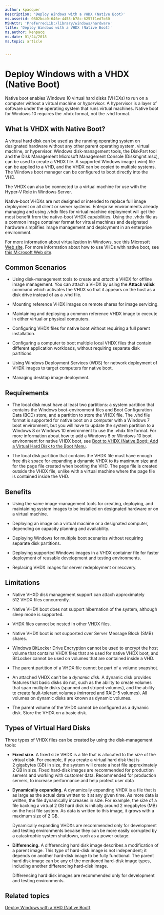 ```yaml
---
author: kpacquer
Description: 'Deploy Windows with a VHDX (Native Boot)'
ms.assetid: 0802bca0-646e-4453-b78c-6257f1ed7e80
MSHAttr: 'PreferredLib:/library/windows/hardware'
title: 'Deploy Windows with a VHDX (Native Boot)'
ms.author: kenpacq
ms.date: 01/24/2018
ms.topic: article


---
```


# Deploy Windows with a VHDX (Native Boot)

Native boot enables Windows 10 virtual hard disks (VHDXs) to run on a computer without a virtual machine or *hypervisor*. A hypervisor is a layer of software under the operating system that runs virtual machines. Native boot for Windows 10 requires the .vhdx format, not the .vhd format.

## <span id="BKMK_whatIsVHD"></span><span id="bkmk_whatisvhd"></span><span id="BKMK_WHATISVHD"></span>What Is VHDX with Native Boot?


A virtual hard disk can be used as the running operating system on designated hardware without any other parent operating system, virtual machine, or hypervisor. Windows disk-management tools, the DiskPart tool and the Disk Management Microsoft Management Console (Diskmgmt.msc), can be used to create a VHDX file. A supported Windows image (.wim) file can be applied to a VHD, and the VHDX can be copied to multiple systems. The Windows boot manager can be configured to boot directly into the VHD.

The VHDX can also be connected to a virtual machine for use with the Hyper-V Role in Windows Server.

Native-boot VHDXs are not designed or intended to replace full image deployment on all client or server systems. Enterprise environments already managing and using .vhdx files for virtual machine deployment will get the most benefit from the native-boot VHDX capabilities. Using the .vhdx file as a common image container format for virtual machines and designated hardware simplifies image management and deployment in an enterprise environment.

For more information about virtualization in Windows, see [this Microsoft Web site](http://go.microsoft.com/fwlink/?LinkId=142055). For more information about how to use VHDs with native boot, see [this Microsoft Web site](http://go.microsoft.com/fwlink/?LinkId=142054).

## <span id="BKMK_commonScenarios"></span><span id="bkmk_commonscenarios"></span><span id="BKMK_COMMONSCENARIOS"></span>Common Scenarios

-   Using disk-management tools to create and *attach* a VHDX for offline image management. You can attach a VHDX by using the **Attach vdisk** command which activates the VHDX so that it appears on the host as a disk drive instead of as a .vhd file.

-   Mounting reference VHDX images on remote shares for image servicing.

-   Maintaining and deploying a common reference VHDX image to execute in either virtual or physical computers.

-   Configuring VHDX files for native boot without requiring a full parent installation.

-   Configuring a computer to boot multiple local VHDX files that contain different application workloads, without requiring separate disk partitions.

-   Using Windows Deployment Services (WDS) for network deployment of VHDX images to target computers for native boot.

-   Managing desktop image deployment.


## <span id="BKMK_requirements"></span><span id="bkmk_requirements"></span><span id="BKMK_REQUIREMENTS"></span>Requirements

-   The local disk must have at least two partitions: a system partition that contains the Windows boot-environment files and Boot Configuration Data (BCD) store, and a partition to store the VHDX file. The .vhd file format is supported for native boot on a computer with a Windows 7 boot environment, but you will have to update the system partition to a Windows 8 or Windows 10 environment to use the .vhdx file format. For more information about how to add a Windows 8 or Windows 10 boot environment for native VHDX boot, see [Boot to VHDX (Native Boot): Add a Virtual Hard Disk to the Boot Menu](boot-to-vhd--native-boot--add-a-virtual-hard-disk-to-the-boot-menu.md).

-   The local disk partition that contains the VHDX file must have enough free disk space for expanding a dynamic VHDX to its maximum size and for the page file created when booting the VHD. The page file is created outside the VHDX file, unlike with a virtual machine where the page file is contained inside the VHD.

## <span id="BKMK_benefits"></span><span id="bkmk_benefits"></span><span id="BKMK_BENEFITS"></span>Benefits

-   Using the same image-management tools for creating, deploying, and maintaining system images to be installed on designated hardware or on a virtual machine.

-   Deploying an image on a virtual machine or a designated computer, depending on capacity planning and availability.

-   Deploying Windows for multiple boot scenarios without requiring separate disk partitions.

-   Deploying supported Windows images in a VHDX container file for faster deployment of reusable development and testing environments.

-   Replacing VHDX images for server redeployment or recovery.

## <span id="BKMK_limitations"></span><span id="bkmk_limitations"></span><span id="BKMK_LIMITATIONS"></span>Limitations

-   Native VHXD disk management support can attach approximately 512 VHDX files concurrently.

-   Native VHDX boot does not support hibernation of the system, although sleep mode is supported.

-   VHDX files cannot be nested in other VHDX files.

-   Native VHDX boot is not supported over Server Message Block (SMB) shares.

-   Windows BitLocker Drive Encryption cannot be used to encrypt the host volume that contains VHDX files that are used for native VHDX boot, and BitLocker cannot be used on volumes that are contained inside a VHD.

-   The parent partition of a VHDX file cannot be part of a volume snapshot.

-   An attached VHDX can't be a *dynamic disk*. A dynamic disk provides features that basic disks do not, such as the ability to create volumes that span multiple disks (spanned and striped volumes), and the ability to create fault-tolerant volumes (mirrored and RAID-5 volumes). All volumes on dynamic disks are known as dynamic volumes.

-   The parent volume of the VHDX cannot be configured as a dynamic disk. Store the VHDX on a basic disk.

## <span id="BKMK_typesOfVHDs"></span><span id="bkmk_typesofvhds"></span><span id="BKMK_TYPESOFVHDS"></span>Types of Virtual Hard Disks


Three types of VHDX files can be created by using the disk-management tools:

-   **Fixed size.** A fixed size VHDX is a file that is allocated to the size of the virtual disk. For example, if you create a virtual hard disk that is 2 gigabytes (GB) in size, the system will create a host file approximately 2 GB in size. Fixed hard-disk images are recommended for production servers and working with customer data. Recommended for production servers, to increase performance and help protect user data


-   **Dynamically expanding.** A dynamically expanding VHDX is a file that is as large as the actual data written to it at any given time. As more data is written, the file dynamically increases in size. For example, the size of a file backing a virtual 2 GB hard disk is initially around 2 megabytes (MB) on the host file system. As data is written to this image, it grows with a maximum size of 2 GB.

    Dynamically expanding VHDXs are recommended only for development and testing environments becaise they can be more easily corrupted by a catastrophic system shutdown, such as a power outage.

-   **Differencing.** A differencing hard disk image describes a modification of a parent image. This type of hard-disk image is not independent; it depends on another hard-disk image to be fully functional. The parent hard disk image can be any of the mentioned hard-disk image types, including another differencing hard-disk image.

    Differencing hard disk images are recommended only for development and testing environments.

## <span id="related_topics"></span>Related topics


[Deploy Windows with a VHD (Native Boot)](boot-to-vhd--native-boot--add-a-virtual-hard-disk-to-the-boot-menu.md)



 

 







